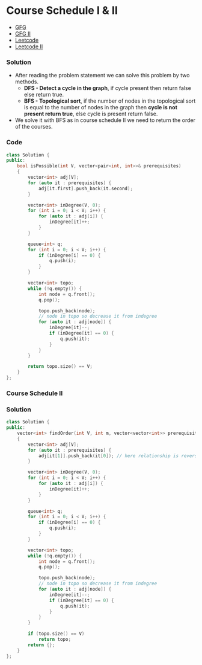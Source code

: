# Course Schedule I & II

-   [GFG](https://practice.geeksforgeeks.org/problems/prerequisite-tasks/1)
-   [GFG II](https://practice.geeksforgeeks.org/problems/course-schedule/1)
-   [Leetcode](https://leetcode.com/problems/course-schedule/)
-   [Leetcode II](https://leetcode.com/problems/course-schedule-ii/)

### Solution

-   After reading the problem statement we can solve this problem by two methods.
    -   **DFS - Detect a cycle in the graph**, if cycle present then return false else return true.
    -   **BFS - Topological sort**, if the number of nodes in the topological sort is equal to the number of nodes in the graph then **cycle is not present return true**, else cycle is present return false.
-   We solve it with BFS as in course schedule II we need to return the order of the courses.

### Code

```cpp
class Solution {
public:
    bool isPossible(int V, vector<pair<int, int>>& prerequisites)
    {
        vector<int> adj[V];
        for (auto it : prerequisites) {
            adj[it.first].push_back(it.second);
        }

        vector<int> inDegree(V, 0);
        for (int i = 0; i < V; i++) {
            for (auto it : adj[i]) {
                inDegree[it]++;
            }
        }

        queue<int> q;
        for (int i = 0; i < V; i++) {
            if (inDegree[i] == 0) {
                q.push(i);
            }
        }

        vector<int> topo;
        while (!q.empty()) {
            int node = q.front();
            q.pop();

            topo.push_back(node);
            // node in topo so decrease it from indegree
            for (auto it : adj[node]) {
                inDegree[it]--;
                if (inDegree[it] == 0) {
                    q.push(it);
                }
            }
        }

        return topo.size() == V;
    }
};
```

### Course Schedule II

### Solution

```cpp
class Solution {
public:
    vector<int> findOrder(int V, int m, vector<vector<int>> prerequisites)
    {
        vector<int> adj[V];
        for (auto it : prerequisites) {
            adj[it[1]].push_back(it[0]); // here relationship is reverse of course schedule 1
        }

        vector<int> inDegree(V, 0);
        for (int i = 0; i < V; i++) {
            for (auto it : adj[i]) {
                inDegree[it]++;
            }
        }

        queue<int> q;
        for (int i = 0; i < V; i++) {
            if (inDegree[i] == 0) {
                q.push(i);
            }
        }

        vector<int> topo;
        while (!q.empty()) {
            int node = q.front();
            q.pop();

            topo.push_back(node);
            // node in topo so decrease it from indegree
            for (auto it : adj[node]) {
                inDegree[it]--;
                if (inDegree[it] == 0) {
                    q.push(it);
                }
            }
        }

        if (topo.size() == V)
            return topo;
        return {};
    }
};
```

